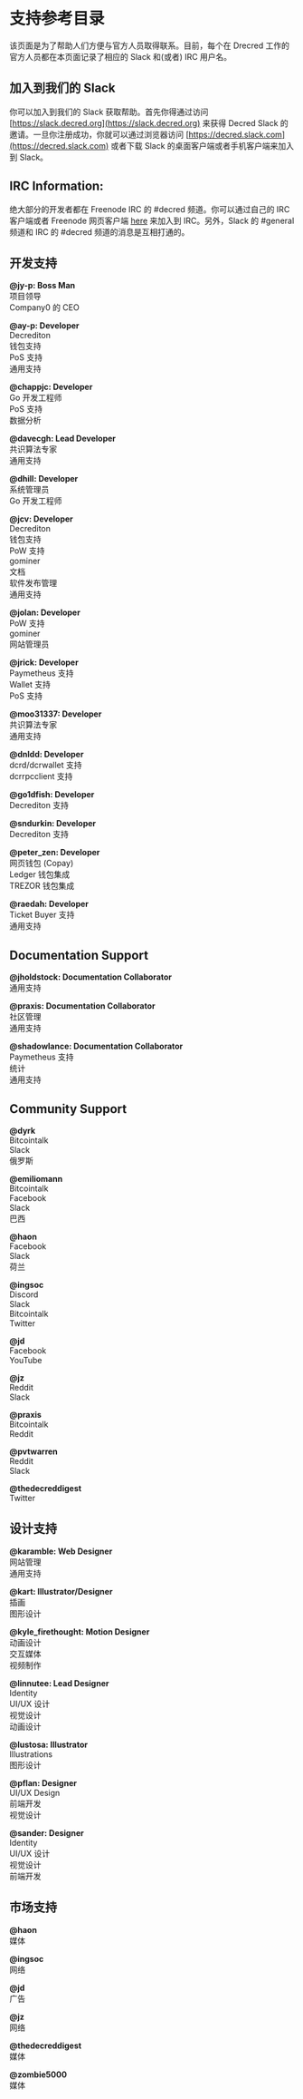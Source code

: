 # 支持参考目录

该页面是为了帮助人们方便与官方人员取得联系。目前，每个在 Drecred 工作的官方人员都在本页面记录了相应的 Slack 和(或者) IRC 用户名。


## 加入到我们的 Slack

你可以加入到我们的 Slack 获取帮助。首先你得通过访问 [https://slack.decred.org](https://slack.decred.org) 来获得 Decred Slack 的邀请。一旦你注册成功，你就可以通过浏览器访问 [https://decred.slack.com](https://decred.slack.com) 或者下载 Slack 的桌面客户端或者手机客户端来加入到 Slack。


## IRC Information:

绝大部分的开发者都在 Freenode IRC 的 #decred 频道。你可以通过自己的 IRC 客户端或者 Freenode 网页客户端 [here](https://webchat.freenode.net/?channels=decred&uio=d4) 来加入到 IRC。另外，Slack 的 #general 频道和 IRC 的 #decred 频道的消息是互相打通的。

## 开发支持

**@jy-p: Boss Man** <br />
项目领导 <br />
Company0 的 CEO

**@ay-p: Developer** <br />
Decrediton<br />
钱包支持<br />
PoS 支持<br />
通用支持

**@chappjc: Developer** <br />
Go 开发工程师<br />
PoS 支持<br />
数据分析

**@davecgh: Lead Developer** <br />
共识算法专家<br />
通用支持

**@dhill: Developer** <br />
系统管理员<br />
Go 开发工程师

**@jcv: Developer** <br />
Decrediton<br />
钱包支持<br />
PoW 支持<br />
gominer<br />
文档<br />
软件发布管理<br />
通用支持

**@jolan: Developer** <br />
PoW 支持<br />
gominer<br />
网站管理员

**@jrick: Developer** <br />
Paymetheus 支持<br />
Wallet 支持<br />
PoS 支持

**@moo31337: Developer** <br />
共识算法专家<br />
通用支持

**@dnldd: Developer** <br />
dcrd/dcrwallet 支持<br />
dcrrpcclient 支持

**@go1dfish: Developer** <br />
Decrediton 支持

**@sndurkin: Developer** <br />
Decrediton 支持

**@peter_zen: Developer** <br />
网页钱包 (Copay) <br />
Ledger 钱包集成 <br />
TREZOR 钱包集成

**@raedah: Developer** <br />
Ticket Buyer 支持<br />
通用支持

## Documentation Support

**@jholdstock: Documentation Collaborator** <br />
通用支持

**@praxis: Documentation Collaborator** <br />
社区管理<br />
通用支持

**@shadowlance: Documentation Collaborator** <br />
Paymetheus 支持<br />
统计<br />
通用支持

## Community Support

**@dyrk**<br />
Bitcointalk<br />
Slack<br />
俄罗斯

**@emiliomann**<br />
Bitcointalk<br />
Facebook<br />
Slack<br />
巴西

**@haon**<br />
Facebook<br />
Slack<br />
荷兰

**@ingsoc**<br />
Discord<br />
Slack<br />
Bitcointalk<br />
Twitter

**@jd**<br />
Facebook<br />
YouTube

**@jz**<br />
Reddit<br />
Slack

**@praxis**<br />
Bitcointalk<br />
Reddit

**@pvtwarren**<br />
Reddit<br />
Slack

**@thedecreddigest**<br />
Twitter

## 设计支持

**@karamble: Web Designer** <br />
网站管理<br />
通用支持

**@kart: Illustrator/Designer** <br />
插画 <br />
图形设计

**@kyle_firethought: Motion Designer** <br />
动画设计 <br />
交互媒体 <br />
视频制作

**@linnutee: Lead Designer** <br />
Identity<br />
UI/UX 设计<br />
视觉设计 <br />
动画设计

**@lustosa: Illustrator** <br />
Illustrations <br />
图形设计

**@pflan: Designer** <br />
UI/UX Design<br />
前端开发 <br />
视觉设计

**@sander: Designer** <br />
Identity<br />
UI/UX 设计<br />
视觉设计<br />
前端开发

## 市场支持

**@haon**<br />
媒体

**@ingsoc**<br />
网络

**@jd**<br />
广告

**@jz**<br />
网络

**@thedecreddigest**<br />
媒体

**@zombie5000**<br />
媒体
